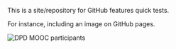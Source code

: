 This is a site/repository for GitHub features quick tests.

For instance, including an image on GitHub pages.

![DPD MOOC participants]({{site.url}}/dpd_2020.png)

